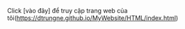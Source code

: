 Click [vào đây] để truy cập trang web của tôi(https://dtrungne.github.io/MyWebsite/HTML/index.html)
